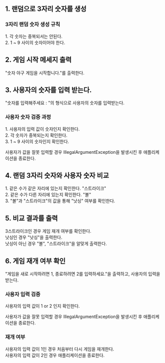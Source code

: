 <h2>1. 랜덤으로 3자리 숫자를 생성 </h2>
<h3>3자리 랜덤 숫자 생성 규칙</h3>
1. 각 숫자는 중복되서는 안된다.<br> 
2. 1 ~ 9 사이의 숫자이어야 한다.<br>

<h2>2. 게임 시작 메세지 출력</h2>
"숫자 야구 게임을 시작합니다."를 출력한다.

<h2>3. 사용자의 숫자를 입력 받는다. </h2>
"숫자를 입력해주세요 : "의 형식으로 사용자의 숫자를 입력받는다.

<h3>사용자 숫자 검증 과정 </h3>
1. 사용자의 입력 값이 숫자인지 확인한다. <br>
2. 각 숫자가 중복되는지 확인한다. <br>
3. 1 ~ 9 사이의 숫자인지 확인한다. <br>

사용자가 값을 잘못 입력할 경우 IllegalArgumentException을 발생시킨 후 애플리케이션을 종료한다.


<h2>4. 랜덤 3자리 숫자와 사용자 숫자 비교 </h2>
1. 같은 수가 같은 자리에 있는지 확인한다. "스트라이크" <br>
2. 같은 수가 다른 자리에 있는지 확인한다. "볼" <br>
3. "볼"과 "스트라이크"의 값을 통해 "낫싱" 여부를 확인한다. <br>

<h2>5. 비교 결과를 출력</h2>
3스트라이크인 경우 게임 재개 여부를 확인한다. <br>
낫싱인 경우 "낫싱"을 출력한다. <br>
낫싱이 아닌 경우 "볼", "스트라이크"을 알맞게 출력한다. <br>


<h2>6. 게임 재개 여부 확인</h2>
"게임을 새로 시작하려면 1, 종료하려면 2를 입력하세요."을 출력하고, 사용자의 입력을 받는다. <br>
<h3>사용자 입력 검증</h3>
사용자의 입력 값이 1 or 2 인지 확인한다. <br>

사용자가 값을 잘못 입력할 경우 IllegalArgumentException을 발생시킨 후 애플리케이션을 종료한다.

<h3>재개 여부</h3>
사용자의 입력 값이 1인 경우 처음부터 다시 게임을 재개한다. <br>
사용자의 입력 값이 2인 경우 애플리케이션을 종료한다.